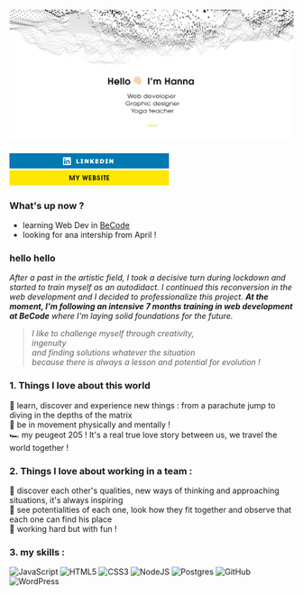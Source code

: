 # ![banniere](https://github.com/fluxnas/fluxnas/blob/6f03205fd5ba2e36dd6c64f030a622bc6bf65c97/github-banniere.jpg)

[![linkedin](https://github.com/fluxnas/fluxnas/blob/6f03205fd5ba2e36dd6c64f030a622bc6bf65c97/linkedin-logo.png)](https://www.linkedin.com/in/hanna-connier-autajon/) 
[![mywebsite](https://github.com/fluxnas/fluxnas/blob/6f03205fd5ba2e36dd6c64f030a622bc6bf65c97/mywebsite-logo.png)](https://studio-3000.com/)

### What's up now ?
- learning Web Dev in [BeCode](https://becode.org/)   
- looking for ana intership from April !
 
### hello hello 
_After a past in the artistic field, I took a decisive turn during lockdown and started to train myself as an autodidact. I continued this reconversion in the web development and I decided to professionalize this project. **At the moment, I'm following an intensive 7 months training in web development at BeCode** where I'm laying solid foundations for the future._   

> _I like to challenge myself through creativity,    
> ingenuity    
> and finding solutions whatever the situation  
> because there is always a lesson and potential for evolution !_   
    
 ### 1. Things I love about this world 
🌱 learn, discover and experience new things : from a parachute jump to diving in the depths of the matrix   
👣 be in movement physically and mentally !   
🏎 my peugeot 205 ! It's a real true love story between us, we travel the world together !  
   
### 2. Things I love about working in a team :
💎 discover each other's qualities, new ways of thinking and approaching situations, it's always inspiring  
💬 see potentialities of each one, look how they fit together and observe that each one can find his place    
🥳 working hard but with fun !   

### 3. my skills :

![JavaScript](https://img.shields.io/badge/javascript-%23323330.svg?style=for-the-badge&logo=javascript&logoColor=%23F7DF1E)
![HTML5](https://img.shields.io/badge/html5-%23E34F26.svg?style=for-the-badge&logo=html5&logoColor=white)
![CSS3](https://img.shields.io/badge/css3-%231572B6.svg?style=for-the-badge&logo=css3&logoColor=white)
![NodeJS](https://img.shields.io/badge/node.js-6DA55F?style=for-the-badge&logo=node.js&logoColor=white)
![Postgres](https://img.shields.io/badge/postgres-%23316192.svg?style=for-the-badge&logo=postgresql&logoColor=white)
![GitHub](https://img.shields.io/badge/github-%23121011.svg?style=for-the-badge&logo=github&logoColor=white)
![WordPress](https://img.shields.io/badge/WordPress-%23117AC9.svg?style=for-the-badge&logo=WordPress&logoColor=white)
